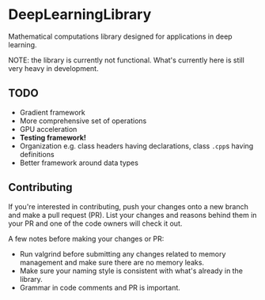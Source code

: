 # DeepLearningLibrary
Mathematical computations library designed for applications in deep learning.

NOTE: the library is currently not functional. What's currently here is still very heavy in development.

## TODO
- Gradient framework
- More comprehensive set of operations
- GPU acceleration
- **Testing framework!**
- Organization e.g. class headers having declarations, class `.cpp`s having definitions
- Better framework around data types

## Contributing
If you're interested in contributing, push your changes onto a new branch and make a pull request (PR). List your changes and reasons behind them in your PR and one of the code owners will check it out.

A few notes before making your changes or PR:
- Run valgrind before submitting any changes related to memory management and make sure there are no memory leaks.
- Make sure your naming style is consistent with what's already in the library.
- Grammar in code comments and PR is important.
